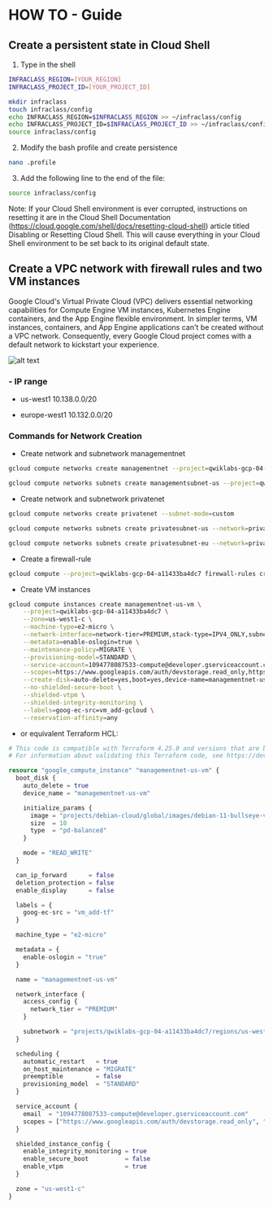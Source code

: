 # HOW TO - Guide

## Create a persistent state in Cloud Shell

1. Type in the shell

```bash
INFRACLASS_REGION=[YOUR_REGION]
INFRACLASS_PROJECT_ID=[YOUR_PROJECT_ID]
```

```bash
mkdir infraclass
touch infraclass/config
echo INFRACLASS_REGION=$INFRACLASS_REGION >> ~/infraclass/config
echo INFRACLASS_PROJECT_ID=$INFRACLASS_PROJECT_ID >> ~/infraclass/config
source infraclass/config
```
2. Modify the bash profile and create persistence
```bash
nano .profile
```


3. Add the following line to the end of the file:
```bash
source infraclass/config
```

Note: If your Cloud Shell environment is ever corrupted, instructions on resetting it are in the Cloud Shell Documentation (https://cloud.google.com/shell/docs/resetting-cloud-shell) article titled Disabling or Resetting Cloud Shell. This will cause everything in your Cloud Shell environment to be set back to its original default state.


## Create a VPC network with firewall rules and two VM instances

Google Cloud's Virtual Private Cloud (VPC) delivers essential networking capabilities for Compute Engine VM instances, Kubernetes Engine containers, and the App Engine flexible environment. In simpler terms, VM instances, containers, and App Engine applications can't be created without a VPC network. Consequently, every Google Cloud project comes with a default network to kickstart your experience.


![alt text](https://cdn.qwiklabs.com/lX%2BlZ11ZdTwmfFe3Kwrh3uu3mWYFQwnS0LdcgBS70ng%3D)

### - IP range

- us-west1 		10.138.0.0/20

- europe-west1 	10.132.0.0/20

### Commands for Network Creation

- Create network and subnetwork managementnet

```bash
gcloud compute networks create managementnet --project=qwiklabs-gcp-04-a11433ba4dc7 --subnet-mode=custom --mtu=1460 --bgp-routing-mode=regional

gcloud compute networks subnets create managementsubnet-us --project=qwiklabs-gcp-04-a11433ba4dc7 --range=10.240.0.0/20 --stack-type=IPV4_ONLY --network=managementnet --region=us-west1
```

- Create network and subnetwork privatenet 

```bash
gcloud compute networks create privatenet --subnet-mode=custom

gcloud compute networks subnets create privatesubnet-us --network=privatenet --region=us-west1 --range=172.16.0.0/24

gcloud compute networks subnets create privatesubnet-eu --network=privatenet --region=europe-west1 --range=172.20.0.0/20
```

- Create a firewall-rule
```bash
gcloud compute --project=qwiklabs-gcp-04-a11433ba4dc7 firewall-rules create managementnet-allow-icmp-ssh-rdp --direction=INGRESS --priority=1000 --network=managementnet --action=ALLOW --rules=tcp:22,tcp:3389,icmp --source-ranges=0.0.0.0/0
```

- Create VM instances
```bash
gcloud compute instances create managementnet-us-vm \
    --project=qwiklabs-gcp-04-a11433ba4dc7 \
    --zone=us-west1-c \
    --machine-type=e2-micro \
    --network-interface=network-tier=PREMIUM,stack-type=IPV4_ONLY,subnet=managementsubnet-us \
    --metadata=enable-oslogin=true \
    --maintenance-policy=MIGRATE \
    --provisioning-model=STANDARD \
    --service-account=1094778087533-compute@developer.gserviceaccount.com \
    --scopes=https://www.googleapis.com/auth/devstorage.read_only,https://www.googleapis.com/auth/logging.write,https://www.googleapis.com/auth/monitoring.write,https://www.googleapis.com/auth/servicecontrol,https://www.googleapis.com/auth/service.management.readonly,https://www.googleapis.com/auth/trace.append \
    --create-disk=auto-delete=yes,boot=yes,device-name=managementnet-us-vm,image=projects/debian-cloud/global/images/debian-11-bullseye-v20231010,mode=rw,size=10,type=projects/qwiklabs-gcp-04-a11433ba4dc7/zones/us-west1-c/diskTypes/pd-balanced \
    --no-shielded-secure-boot \
    --shielded-vtpm \
    --shielded-integrity-monitoring \
    --labels=goog-ec-src=vm_add-gcloud \
    --reservation-affinity=any
```

- or equivalent Terraform HCL: 
```Terraform
# This code is compatible with Terraform 4.25.0 and versions that are backwards compatible to 4.25.0.
# For information about validating this Terraform code, see https://developer.hashicorp.com/terraform/tutorials/gcp-get-started/google-cloud-platform-build#format-and-validate-the-configuration

resource "google_compute_instance" "managementnet-us-vm" {
  boot_disk {
    auto_delete = true
    device_name = "managementnet-us-vm"

    initialize_params {
      image = "projects/debian-cloud/global/images/debian-11-bullseye-v20231010"
      size  = 10
      type  = "pd-balanced"
    }

    mode = "READ_WRITE"
  }

  can_ip_forward      = false
  deletion_protection = false
  enable_display      = false

  labels = {
    goog-ec-src = "vm_add-tf"
  }

  machine_type = "e2-micro"

  metadata = {
    enable-oslogin = "true"
  }

  name = "managementnet-us-vm"

  network_interface {
    access_config {
      network_tier = "PREMIUM"
    }

    subnetwork = "projects/qwiklabs-gcp-04-a11433ba4dc7/regions/us-west1/subnetworks/managementsubnet-us"
  }

  scheduling {
    automatic_restart   = true
    on_host_maintenance = "MIGRATE"
    preemptible         = false
    provisioning_model  = "STANDARD"
  }

  service_account {
    email  = "1094778087533-compute@developer.gserviceaccount.com"
    scopes = ["https://www.googleapis.com/auth/devstorage.read_only", "https://www.googleapis.com/auth/logging.write", "https://www.googleapis.com/auth/monitoring.write", "https://www.googleapis.com/auth/service.management.readonly", "https://www.googleapis.com/auth/servicecontrol", "https://www.googleapis.com/auth/trace.append"]
  }

  shielded_instance_config {
    enable_integrity_monitoring = true
    enable_secure_boot          = false
    enable_vtpm                 = true
  }

  zone = "us-west1-c"
}
```

